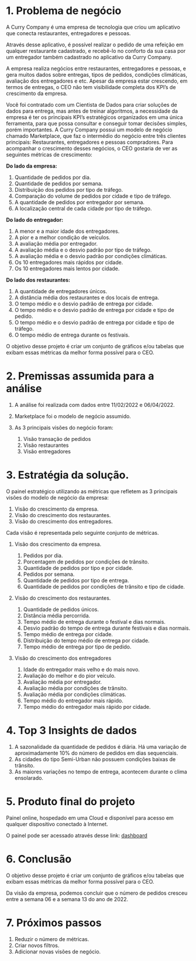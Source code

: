 # 1. Problema de negócio
    
A Curry Company é uma empresa de tecnologia que criou um aplicativo que conecta restaurantes, entregadores e pessoas.
    
Através desse aplicativo, é possível realizar o pedido de uma refeição em qualquer restaurante cadastrado, e recebê-lo no conforto da sua casa por um entregador também cadastrado no aplicativo da Curry Company.
    
A empresa realiza negócios entre restaurantes, entregadores e pessoas, e gera muitos dados sobre entregas, tipos de pedidos, condições climáticas, avaliação dos entregadores e etc. Apesar da empresa estar crescendo, em termos de entregas, o CEO não tem visibilidade completa dos KPI’s de crescimento da empresa.
    
Você foi contratado com um Cientista de Dados para criar soluções de dados para entrega, mas antes de treinar algoritmos, a necessidade da empresa é ter os principais KPI’s estratégicos organizados em uma única ferramenta, para que possa consultar e conseguir tomar decisões simples, porém importantes. A Curry Company possui um modelo de negócio chamado Marketplace, que faz o intermédio do negócio entre três clientes principais: Restaurantes, entregadores e pessoas compradores. Para acompanhar o crescimento desses negócios, o CEO gostaria de ver as seguintes métricas de crescimento:
    
****************Do lado da empresa:****************

1. Quantidade de pedidos por dia.
2. Quantidade de pedidos por semana.
3. Distribuição dos pedidos por tipo de tráfego.
4. Comparação do volume de pedidos por cidade e tipo de tráfego.
5. A quantidade de pedidos por entregador por semana.
6. A localização central de cada cidade por tipo de tráfego.

********************************************Do lado do entregador:********************************************

1. A menor e a maior idade dos entregadores.
2. A pior e a melhor condição de veículos.
3. A avaliação média por entregador.
4. A avaliação média e o desvio padrão por tipo de tráfego.
5. A avaliação média e o desvio padrão por condições climáticas.
6. Os 10 entregadores mais rápidos por cidade.
7. Os 10 entregadores mais lentos por cidade.

**************************************************Do lado dos restaurantes:**************************************************

1. A quantidade de entregadores únicos.
2. A distância média dos restaurantes e dos locais de entrega.
3. O tempo médio e o desvio padrão de entrega por cidade.
4. O tempo médio e o desvio padrão de entrega por cidade e tipo de pedido.
5. O tempo médio e o desvio padrão de entrega por cidade e tipo de tráfego.
6. O tempo médio de entrega durante os festivais.

O objetivo desse projeto é criar um conjunto de gráficos e/ou tabelas que exibam essas métricas da melhor forma possível para o CEO.
    


# 2. Premissas assumida para a análise

1. A análise foi realizada com dados entre 11/02/2022 e 06/04/2022.
2. Marketplace foi o modelo de negócio assumido.
3. As 3 principais visões do negócio foram:

    1. Visão transação de pedidos
    2. Visão restaurantes
    3. Visão entregadores
    
    
    
# 3. Estratégia da solução.

O painel estratégico utilizando as métricas que refletem as 3 principais visões do modelo de negócio da empresa:

1. Visão do crescimento da empresa.
2. Visão do crescimento dos restaurantes.
3. Visão do crescimento dos entregadores.

Cada visão é representada pelo seguinte conjunto de métricas.

1. Visão dos crescimento da empresa.
    1. Pedidos por dia.
    2. Porcentagem de pedidos por condições de trânsito.
    3. Quantidade de pedidos por tipo e por cidade.
    4. Pedidos por semana.
    5. Quantidade de pedidos por tipo de entrega.
    6. Quantidade de pedidos por condições de trânsito e tipo de cidade.
    
2. Visão do crescimento dos restaurantes.
    1. Quantidade de pedidos únicos.
    2. Distância média percorrida.
    3. Tempo médio de entrega durante o festival e dias normais.
    4. Desvio padrão do tempo de entrega durante festivais e dias normais.
    5. Tempo médio de entrega por cidade.
    6. Distribuição do tempo médio de entrega por cidade.
    7. Tempo médio de entrega por tipo de pedido.
    
3. Visão do crescimento dos entregadores
    1. Idade do entregador mais velho e do mais novo.
    2. Avaliação do melhor e do pior veículo.
    3. Avaliação média por entregador.
    4. Avaliação média por condições de trânsito.
    5. Avaliação média por condições climáticas.
    6. Tempo médio do entregador mais rápido.
    7. Tempo médio do entregador mais rápido por cidade.
    


# 4. Top 3 Insights de dados
    
1. A sazonalidade da quantidade de pedidos é diária. Há uma variação de aproximadamente 10% do número de pedidos em dias sequenciais.
2. As cidades do tipo Semi-Urban não possuem condições baixas de trânsito.
3. As maiores variações no tempo de entrega, acontecem durante o clima ensolarado.



# 5. Produto final do projeto

Painel online, hospedado em uma Cloud e disponível para acesso em qualquer dispositivo conectado à Internet.

O painel pode ser acessado através desse link: [dashboard](https://gustavo-curry-company.streamlit.app/)



# 6. Conclusão

O objetivo desse projeto é criar um conjunto de gráficos e/ou tabelas que exibam essas métricas da melhor forma possível para o CEO.

Da visão da empresa, podemos concluir que o número de pedidos cresceu entre a semana 06 e a semana 13 do ano de 2022.



# 7. Próximos passos

1. Reduzir o número de métricas.
2. Criar novos filtros.
3. Adicionar novas visões de negócio.
